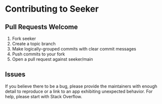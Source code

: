 # Contributing to Seeker

## Pull Requests Welcome
1. Fork seeker
2. Create a topic branch
3. Make logically-grouped commits with clear commit messages
4. Push commits to your fork
5. Open a pull request against seeker/main

## Issues

If you believe there to be a bug, please provide the maintainers with enough
detail to reproduce or a link to an app exhibiting unexpected behavior. For
help, please start with Stack Overflow.
